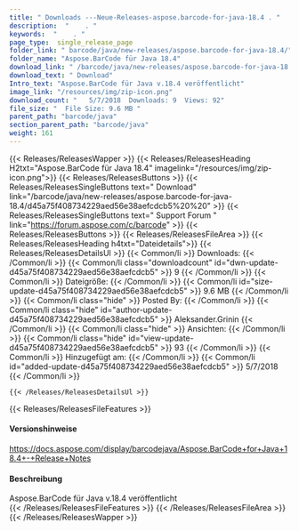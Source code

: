```yaml
---
title: " Downloads ---Neue-Releases-aspose.barcode-for-java-18.4 . "
description:  "    . " 
keywords:  "    . " 
page_type:  single_release_page
folder_link: " barcode/java/new-releases/aspose.barcode-for-java-18.4/"
folder_name: "Aspose.BarCode für Java 18.4"
download_link: " /barcode/java/new-releases/aspose.barcode-for-java-18.4/d45a75f408734229aed56e38aefcdcb5"
download_text: " Download"
Intro_text: "Aspose.BarCode für Java v.18.4 veröffentlicht"
image_link: "/resources/img/zip-icon.png"
download_count: "   5/7/2018  Downloads: 9  Views: 92"
file_size: "  File Size: 9.6 MB "
parent_path: "barcode/java"
section_parent_path: "barcode/java"
weight: 161
---
```


{{< Releases/ReleasesWapper >}}
  {{< Releases/ReleasesHeading H2txt="Aspose.BarCode für Java 18.4" imagelink="/resources/img/zip-icon.png">}}
  {{< Releases/ReleasesButtons >}}
    {{< Releases/ReleasesSingleButtons text=" Download" link="/barcode/java/new-releases/aspose.barcode-for-java-18.4/d45a75f408734229aed56e38aefcdcb5%20%20" >}}
    {{< Releases/ReleasesSingleButtons text=" Support Forum " link="https://forum.aspose.com/c/barcode" >}}
  {{< Releases/ReleasesButtons >}}
  {{< Releases/ReleasesFileArea >}}
    {{< Releases/ReleasesHeading h4txt="Dateidetails">}}
    {{< Releases/ReleasesDetailsUl >}}
            {{< Common/li >}} Downloads: {{< /Common/li >}}
      {{< Common/li class="downloadcount" id="dwn-update-d45a75f408734229aed56e38aefcdcb5" >}} 9 {{< /Common/li >}}
      {{< Common/li >}} Dateigröße: {{< /Common/li >}}
      {{< Common/li id="size-update-d45a75f408734229aed56e38aefcdcb5" >}} 9.6 MB {{< /Common/li >}} 
      {{< Common/li  class="hide" >}} Posted By: {{< /Common/li >}} 
      {{< Common/li class="hide" id="author-update-d45a75f408734229aed56e38aefcdcb5" >}} Aleksander.Grinin {{< /Common/li >}}
      {{< Common/li class="hide" >}} Ansichten: {{< /Common/li >}}
      {{< Common/li class="hide" id="view-update-d45a75f408734229aed56e38aefcdcb5" >}} 93 {{< /Common/li >}}
      {{< Common/li >}} Hinzugefügt am: {{< /Common/li >}}
      {{< Common/li id="added-update-d45a75f408734229aed56e38aefcdcb5" >}} 5/7/2018 {{< /Common/li >}} 

    {{< /Releases/ReleasesDetailsUl >}}

  {{< Releases/ReleasesFileFeatures >}}
      <h4>Versionshinweise</h4><div> <a href="https://docs.aspose.com/display/barcodejava/Aspose.BarCode+for+Java+18.4+-+Release+Notes">https://docs.aspose.com/display/barcodejava/Aspose.BarCode+for+Java+18.4+-+Release+Notes</a></div><h4> Beschreibung</h4><div class="HTMLDescription"> Aspose.BarCode für Java v.18.4 veröffentlicht</div>
  {{< /Releases/ReleasesFileFeatures >}}
 {{< /Releases/ReleasesFileArea >}}
{{< /Releases/ReleasesWapper >}}



